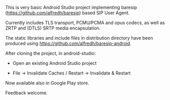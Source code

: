 This is very basic Android Studio project implementing baresip
(https://github.com/alfredh/baresip) based SIP User Agent.

Currently includes TLS transport, PCMU/PCMA and opus codecs, as well as
ZRTP and (DTLS) SRTP media encapsulation.

The static libraries and include files in distribution directory have
been produced using https://github.com/alfredh/baresip-android.

After cloning the project, in android-studio:

- Open an existing Android Studio project

- File -> Invalidate Caches / Restart -> Invalidate & Restart

Now available also in Google Play store.

Feedback welcome.
